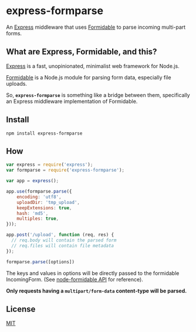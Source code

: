 # express-formparse
An [Express](http://expressjs.com) middleware that uses [Formidable](https://github.com/felixge/node-formidable) to parse incoming multi-part forms.

## What are Express, Formidable, and this?

[Express](http://expressjs.com) is a fast, unopinionated, minimalist web
framework for Node.js.

[Formidable](https://github.com/felixge/node-formidable) is a Node.js module
for parsing form data, especially file uploads.

So, **`express-formparse`** is something like a bridge between them,
specifically an Express middleware implementation of Formidable.

## Install

```
npm install express-formparse
```

## How

```js
var express = require('express');
var formparse = require('express-formparse');

var app = express();

app.use(formparse.parse({
    encoding: 'utf8',
    uploadDir: 'tmp_upload',
    keepExtensions: true,
    hash: 'md5',
    multiples: true,
}));

app.post('/upload', function (req, res) {
  // req.body will contain the parsed form
  // req.files will contain file metadata
});
```

```js
formparse.parse([options])
```
The keys and values in options will be directly passed to the formidable IncomingForm. (See [node-formidable API](https://github.com/felixge/node-formidable#api) for reference).


**Only requests having a `multipart/form-data` content-type will be parsed.**

## License

[MIT](LICENSE)

